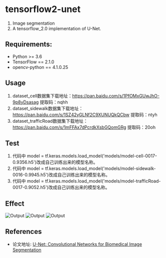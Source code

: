 # tensorflow2-unet
1. Image segmentation
2. A tensorflow_2.0 implementation of U-Net.


## Requirements:
+ Python >= 3.6
+ TensorFlow == 2.1.0
+ opencv-python == 4.1.0.25

## Usage 
1. dataset_cell数据集下载地址：https://pan.baidu.com/s/1PfOMxGUwJhO-9p8yDsasag  提取码：nqhh
2. dataset_sidewalk数据集下载地址：https://pan.baidu.com/s/1SZ42yGLNf2C9XUNUQkQCbw  提取码：ntyh
3. dataset_trafficRoad数据集下载地址：https://pan.baidu.com/s/1mFFAx7dPcrdkXsbGQomGRg  提取码：20oh

## Test
1. 代码中 model = tf.keras.models.load_model('models/model-cell-0017-0.9356.h5')改成自己训练出来的模型名称。
2. 代码中 model = tf.keras.models.load_model('models/model-sidewalk-0016-0.9945.h5')改成自己训练出来的模型名称。
3. 代码中 model = tf.keras.models.load_model('models/model-trafficRoad-0017-0.9052.h5')改成自己训练出来的模型名称。

## Effect
![Output](readme_imgs/effect1.png)
![Output](readme_imgs/effect1.png)
![Output](readme_imgs/effect1.png)
## References
+ 论文地址: [U-Net: Convolutional Networks for Biomedical Image Segmentation](http://www.arxiv.org/pdf/1505.04597.pdf)

